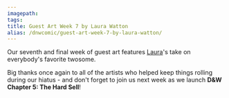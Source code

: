 ```yaml
---
imagepath:
tags:
title: Guest Art Week 7 by Laura Watton
alias: /dnwcomic/guest-art-week-7-by-laura-watton/
---
```


Our seventh and final week of guest art features [Laura](http://www.pinkapplejam.com/)'s take on everybody's favorite twosome.

Big thanks once again to all of the artists who helped keep things rolling during our hiatus - and don't forget to join us next week as we launch **D&W Chapter 5: The Hard Sell**!
